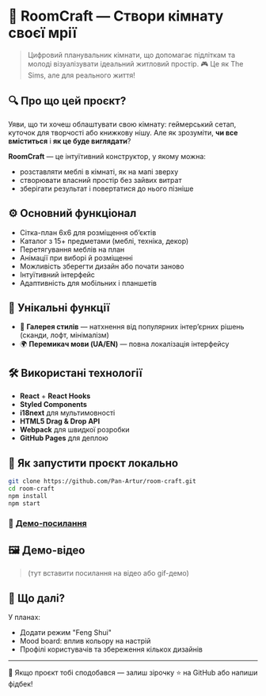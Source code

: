 # 🏥 RoomCraft — Створи кімнату своєї мрії

> Цифровий планувальник кімнати, що допомагає підліткам та молоді візуалізувати ідеальний житловий простір.
> 🎮 Це як The Sims, але для реального життя!

## 🔍 Про що цей проєкт?

Уяви, що ти хочеш облаштувати свою кімнату: геймерський сетап, куточок для творчості або книжкову нішу. Але як зрозуміти, **чи все вміститься** і **як це буде виглядати**?

**RoomCraft** — це інтуїтивний конструктор, у якому можна:

* розставляти меблі в кімнаті, як на мапі зверху
* створювати власний простір без зайвих витрат
* зберігати результат і повертатися до нього пізніше

## ⚙️ Основний функціонал

* Сітка-план 6x6 для розміщення об’єктів
* Каталог з 15+ предметами (меблі, техніка, декор)
* Перетягування меблів на план
* Анімації при виборі й розміщенні
* Можливість зберегти дизайн або почати заново
* Інтуїтивний інтерфейс
* Адаптивність для мобільних і планшетів

## 🌟 Унікальні функції

* 🎨 **Галерея стилів** — натхнення від популярних інтер’єрних рішень (сканди, лофт, мінімалізм)
* 🌍 **Перемикач мови (UA/EN)** — повна локалізація інтерфейсу

## 🛠️ Використані технології

* **React** + **React Hooks**
* **Styled Components**
* **i18next** для мультимовності
* **HTML5 Drag & Drop API**
* **Webpack** для швидкої розробки
* **GitHub Pages** для деплою

## 🚀 Як запустити проєкт локально

```bash
git clone https://github.com/Pan-Artur/room-craft.git
cd room-craft
npm install
npm start
```

### 🔗 [Демо-посилання](https://yourusername.github.io/roomcraft)

## 🖼️ Демо-відео

> (тут вставити посилання на відео або gif-демо)

## 🧐 Що далі?

У планах:

* Додати режим "Feng Shui"
* Mood board: вплив кольору на настрій
* Профілі користувачів та збереження кількох дизайнів

---

📩 Якщо проєкт тобі сподобався — залиш зірочку ⭐ на GitHub або напиши фідбек!
